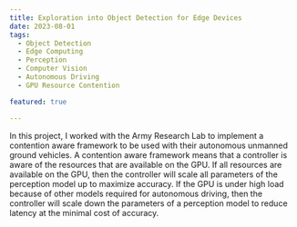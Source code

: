 ```yaml
---
title: Exploration into Object Detection for Edge Devices
date: 2023-08-01
tags:
  - Object Detection
  - Edge Computing
  - Perception
  - Computer Vision
  - Autonomous Driving
  - GPU Resource Contention

featured: true

---
```


In this project, I worked with the Army Research Lab to implement a contention aware framework to be used with their autonomous unmanned ground vehicles. A contention aware framework means that a controller is aware of the resources that are available on the GPU. If all resources are available on the GPU, then the controller will scale all parameters of the perception model up to maximize accuracy. If the GPU is under high load because of other models required for autonomous driving, then the controller will scale down the parameters of a perception model to reduce latency at the minimal cost of accuracy. 

<!--more-->